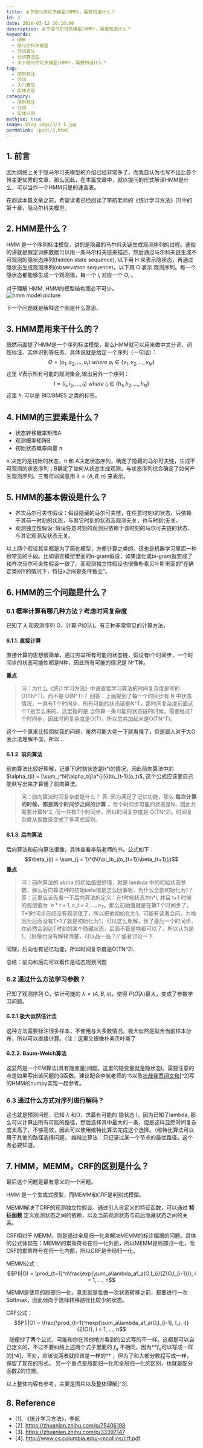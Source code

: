 ```yaml
---
title: 关于隐马尔可夫模型(HMM)，需要知道什么？
id: 3
date: 2020-03-12 20:10:00
description: 关于隐马尔可夫模型(HMM)，需要知道什么？
keywords:
  - HMM
  - 隐马尔科夫模型
  - 分词算法
  - 分词算法应
  - 关于隐马尔可夫模型(HMM)，需要知道什么？
tag:
  - 序列标注
  - 分词
  - 入门算法
  - 实体识别
category:
  - 序列标注
  - 分词
  - 实体识别
mathjax: true
image: blog_imgs/3/3_1.jpg
permalink: /post/3.html
---
```


## 1. 前言

因为网络上关于隐马尔可夫模型的介绍已经非常多了，而我自认为也写不出比各个博主更优秀的文章，那么因此，在本篇文章中，就以提问的形式解读HMM是什么，可以当作一个HMM只是的速查表。

在阅读本篇文章之前，希望读者已经阅读了李航老师的《统计学习方法》[1]中的第十章，隐马尔科夫模型。

## 2. HMM是什么？

HMM 是一个序列标注模型，讲的是隐藏的马尔科夫链生成观测序列的过程。通俗的讲就是假定训练数据可以用一条马尔科夫链来描述，然后通过马尔科夫链生成不可观测的隐状态序列(hidden state sequence), 以下用 H 来表示隐状态，再通过隐状态生成观测序列(observation sequence)，以下用 O 表示 观测序列。每一个隐状态都能够生成一个观测值，每一个 $i_i$ 对应一个 $O_i$ 。

对于理解 HMM, HMM的模型结构图必不可少。<br/>
![hmm model picture](/blog_imgs/3/3_1.jpg)

下一个问题就是解释这个图是什么意思。

## 3. HMM是用来干什么的？

既然前面提了HMM是一个序列标注模型，那么HMM就可以用来做中文分词、词性标注、实体识别等任务。具体说就是给定一个序列（一句话）：
$$O = (o_1, o_2, ..., o_t) \ where \ o_i \in \{v_1, v_2, ..., v_M\}$$
这里 V表示所有可能的观测集合,输出另外一个序列：
$$I = (i_i, i_2, ..., i_t)\ where\ i_i \in \{h_1, h_2, ..., h_N\}$$
这里 $h_i$ 可以是 BIO/BMES 之类的标签。

## 4. HMM的三要素是什么？

- 状态转移概率矩阵A
- 观测概率矩阵B
- 初始状态概率向量 π

π 决定的是初始的状态，π 和 A决定状态序列，确定了隐藏的马尔可夫链，生成不可观测的状态序列；B确定了如何从状态生成观测，与状态序列综合确定了如何产生观测序列。三者可以同意用 $\lambda = (A, B, \pi )$ 来表示。

## 5. HMM的基本假设是什么？

- 齐次马尔可夫性假设：假设隐藏的马尔可夫链，在任意时刻t的状态，只依赖于其前一时刻的状态，与其它时刻的状态及观测无关，也与时刻t无关。
- 观测独立性假设: 假设任意时刻的观测只依赖于该时刻的马尔可夫链的状态，与其它观测及状态无关。

以上两个假设其实都是为了简化模型，方便计算之类的。这也是机器学习里面一种很常见的手段。比如语言模型里面的n-gram假设，如果退化成bi-gram就变成了和齐次马尔可夫性假设一致了。而观测独立性假设也很像朴素贝叶斯里面的“在确定类别Y的情况下，特征x之间是条件独立”。

## 6. HMM的三个问题是什么？

### 6.1 概率计算有哪几种方法？考虑时间复杂度

已知了 $\lambda$ 和观测序列 O，计算 $P(O|\lambda)$。有三种非常常见的计算方法，

#### 6.1.1. 直接计算

直接计算的思想很简单，通过穷举所有可能的状态链，假设有t个时间步，一个时间步的状态可能性都是N种，因此所有可能的情况是 N^T种。

**重点**

> 问：为什么《统计学习方法》中说直接学习算法的时间复杂度是写的 O(TN^T)，而不是 O(N^T)？
> 回答：上面提到了每一个时间步有 N 中状态情况，一共有T个时间步，所有可能的状态链是N^T。那时间复杂度前面这个T是怎么来的。这里指的是 当你算一条可能的状态链的时候，需要经过T个时间步，因此时间复杂度是O(T)，所以总共加起来是O(TN^T)。

这个一个原来比较困扰我的问题，虽然可能大佬一下就看懂了，但是鄙人对于大O表示法理解不深，所以...

#### 6.1.2. 前向算法

前向算法比较好理解，记录下t时刻状态是h*i的情况，因此前向算法中的$\alpha_t(i) = [\sum_j^N{\alpha_t(j)a*{ji}}]b\_{t-1}(o_t)$, 这个公式应该要自己能默写出来才算懂了前向算法。

> 问：前向算法时间复杂度是什么？
> 答: 因为满足了记忆功能，那么 **每次计算的时候，都是两个时间步之间的计算** ，每个时间步可能的状态是N，因此共需要计算N^2, 而一共有T个时间步，所以时间复杂度是 O(TN^2)。时间复杂度从指数级变成了多项式级别。

#### 6.1.3. 后向算法

后向算法和前向算法很像，具体查看李航老师的书。公式如下：
$$\beta_i(i) = \sum_{j = 1}^{N}\pi_ib_j(o_{t+1})\beta_{t+1}(j)$$
**重点**

> 问：前向算法的 alpha 的初始值很好懂，就是 lambda 中的初始状态参数，那么后向算法种的初始beta值是怎么回事呢，为什么全部初始化为1？
> 答：这里应该先看一下后向算法的定义：在t时候状态为h*i, 并且 t+1 时候的观测值为 
> $o*{t+1},o\_{t+2},...,o_T$。那么初始值就是在第T个时间步了，T+1时间步已经没有观测值了，所以把他初始化为1。可能有读者会问，为啥因为后面没有T+1了就是初始化为1，可以这么理解，到了最后一个时间步，你必然会到达T时刻的某个隐藏状态，后面不管是啥都可以了，所以认为是1。（好像也没有解释清楚，可以品一品？// 或者讨论一下

同理，后向也有记忆功能，所以时间复杂度是O(TN^2).

总结：前向和后向可以看作是动态规划问题

### 6.2 通过什么方法学习参数？

已知了观测序列 O，估计可能的 $\lambda = (A, B, \pi)$，使得 $P(O|\lambda )$最大，变成了参数学习问题。

#### 6.2.1 极大似然估计法

这种方法需要标注很多样本，不使用与大多数情况。极大似然是拟合当前样本分布，所以可以直接计算。（注：这里又很像朴素贝叶斯了

#### 6.2.2. Baum-Welch算法

这显然是一个EM算法(具有隐变量)问题，这里的隐变量就是隐状态I。需要注意的点是如果写出该问题的Q函数。建议配合李航老师的书以及[壮哉我贾诩文和](https://www.zhihu.com/people/di-san-zhi-jie)[^2]写的HMM的numpy实现一起参考。

### 6.3 通过什么方式对序列进行解码？

这也就是预测问题，已知 $\lambda$ 和O，求最有可能的 隐状态 I。因为已知了lambda, 那么可以计算出所有可能的路径，然后选择其中最大的一条，但是这样显然时间复杂度太高了，不够高效，因此可以使用维特比算法完成这个选择。（维特比算法可以用于其他的路径选择问题。
维特比算法：只记录过某一个节点的最优路径。这个务必要知道。

## 7. HMM，MEMM，CRF的区别是什么？

最后这个问题是最有意义的一个问题。

HMM 是一个生成式模型，而MEMM和CRF是判别式模型。

MEMM解决了CRF的观测独立性假设。通过引入自定义的特征函数，可以通过 **特征函数** 定义观测状态之间的依赖，以及当前观测状态与前后隐藏状态之间的关系。

CRF相对于 MEMM，则是通过全局归一化来解决MEMM的标注偏置的问题。具体的公式体现在：MEMM的累乘符号在归一化外面，所以MEMM是局部归一化，而CRF的累乘符号在归一化内部，所以CRF是全局归一化。

MEMM公式：
$$P(I|O) = \prod_{t=1}^n\frac{exp(\sum_a\lambda_af_a(O,I_i)}{Z(O,I_{i-1})}, i = 1, ..., n$$

MEMM是使用的局部归一化，意思就是每做一次状态转移之前，都要进行一次 Softmax，因此倾向于选择转移路径比较少的状态。

CRF公式：
$$P(I|O) = \frac{\prod_{t=1}^nexp(\sum_a\lambda_af_a(O,I_{i-1}, I_i, i)}{Z(O)}, i = 1, ..., n$$ 
随便抄了两个公式，可能和你在其他地方看到的公式写的不一样。这都是可以自己定义的，不过不要纠结上述两个式子里面的 $f_a$ 不相同，因为**$f_a$可以写成一样的[^4]，不对，应该说两者就应该是一样的** ，但为了和大部分教程写成一样，保留了现在的形式。
另一个重点是局部归一化和全局归一化的区别，也就是配分函数Z的位置。

以上整体内容有参考，主要是图片以及整体理解[^3].

## 8. Reference

- [1]. 《统计学习方法》，李航
- [2]. https://zhuanlan.zhihu.com/p/75406198
- [3]. https://zhuanlan.zhihu.com/p/33397147
- [4]. http://www.cs.columbia.edu/~mcollins/crf.pdf
